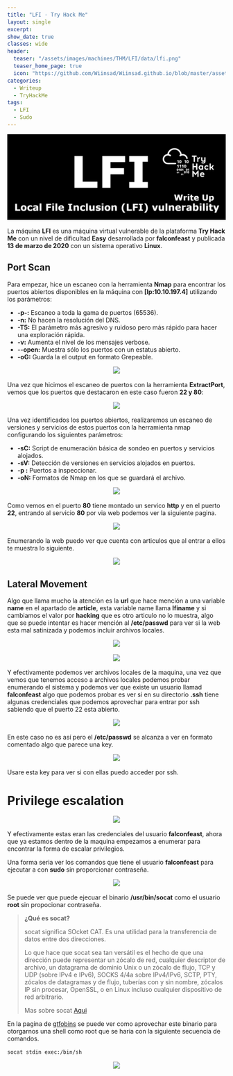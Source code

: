 ```yaml
---
title: "LFI - Try Hack Me"
layout: single
excerpt:
show_date: true
classes: wide
header:
  teaser: "/assets/images/machines/THM/LFI/data/lfi.png"
  teaser_home_page: true
  icon: "https://github.com/Wiinsad/Wiinsad.github.io/blob/master/assets/images/icons/TryHackMe.png?raw=true"
categories:
  - Writeup
  - TryHackMe
tags:
  - LFI
  - Sudo
---
```


<p align="center">
<img src="/assets/images/machines/THM/LFI/data/LFI.png">
</p>

La máquina **LFI** es una máquina virtual vulnerable de la plataforma **Try Hack Me** con un nivel de dificultad **Easy**  desarrollada por **falconfeast** y publicada **13 de marzo de 2020** con un sistema operativo **Linux**.

## Port Scan

Para empezar, hice un escaneo con la herramienta **Nmap** para encontrar los puertos abiertos disponibles en la máquina con **[Ip:10.10.197.4]** utilizando los parámetros:

- **-p-:**    Escaneo a toda la gama de puertos (65536).
- **-n:**     No hacen la resolución del DNS.
- **-T5:**    El parámetro más agresivo y ruidoso pero más rápido para hacer una exploración rápida.
- **-v:**     Aumenta el nivel de los mensajes verbose.
- **--open:** Muestra sólo los puertos con un estatus abierto.
- **-oG:**    Guarda la el output en formato Grepeable.

<p align="center">
<img src="https://raw.githubusercontent.com/Wiinsad/winsad/master/assets/images/machines/THM/LFI/scan/scanPort.png">
</p>


Una vez que hicimos el escaneo de puertos con la herramienta **ExtractPort**, vemos que los puertos que destacaron en este caso fueron **22 y 80**:  

<p align="center">
<img src="https://raw.githubusercontent.com/Wiinsad/winsad/master/assets/images/machines/THM/LFI/scan/Port.png">
</p>


Una vez identificados los puertos abiertos, realizaremos un escaneo de versiones y servicios de estos puertos con la herramienta nmap configurando los siguientes parámetros:

- **-sC:** Script de enumeración básica de sondeo en puertos y servicios alojados.
- **-sV:** Detección de versiones en servicios alojados en puertos.
- **-p :** Puertos a inspeccionar.
- **-oN:** Formatos de Nmap en los que se guardará el archivo.

<p align="center">
<img src="https://raw.githubusercontent.com/Wiinsad/winsad/master/assets/images/machines/THM/LFI/scan/PortServ.png">
</p>

Como vemos en el puerto **80** tiene montado un servico **http** y en el puerto **22**, entrando al servicio **80** por via web podemos ver la siguiente pagina.

<p align="center">
<img src="https://raw.githubusercontent.com/Wiinsad/winsad/master/assets/images/machines/THM/LFI/scan/web.png">
</p>

Enumerando la web puedo ver que cuenta con articulos que al entrar a ellos te muestra lo siguiente.

<p align="center">
<img src="https://raw.githubusercontent.com/Wiinsad/winsad/master/assets/images/machines/THM/LFI/scan/article.png">
</p>


## Lateral Movement

Algo que llama mucho la atención es la **url** que hace mención a una variable **name** en el apartado de **article**, esta variable name llama **lfiname** y si cambiamos el valor por **hacking** que es otro articulo no lo muestra, algo que se puede intentar es hacer mención al **/etc/passwd** para ver si la web esta mal satinizada y podemos incluir archivos locales.

<p align="center">
<img src="https://raw.githubusercontent.com/Wiinsad/winsad/master/assets/images/machines/THM/LFI/intrusion/lfi.png">
</p>

<p align="center">
<img src="https://raw.githubusercontent.com/Wiinsad/winsad/master/assets/images/machines/THM/LFI/intrusion/lfi2.png">
</p>

Y efectivamente podemos ver archivos locales de la maquina, una vez que vemos que tenemos acceso a archivos locales podemos probar enumerando el sistema y podemos ver que existe un usuario llamad **falconfeast** algo que podemos probar es ver si en su directorio **.ssh** tiene algunas credenciales que podemos aprovechar para entrar por ssh sabiendo que el puerto 22 esta abierto.

<p align="center">
<img src="https://raw.githubusercontent.com/Wiinsad/winsad/master/assets/images/machines/THM/LFI/intrusion/noRsa.png">
</p>

En este caso no es así pero el **/etc/passwd** se alcanza a ver en formato comentado algo que parece una key.
<p align="center">
<img src="https://raw.githubusercontent.com/Wiinsad/winsad/master/assets/images/machines/THM/LFI/intrusion/really.png">
</p>

Usare esta key para ver si con ellas puedo acceder por ssh.

# Privilege escalation

<p align="center">
<img src="https://raw.githubusercontent.com/Wiinsad/winsad/master/assets/images/machines/THM/LFI/intrusion/really2.png">
</p>


Y efectivamente estas eran las credenciales del usuario **falconfeast**, ahora que ya estamos dentro de la maquina empezamos a enumerar para encontrar la forma de escalar privilegios.

Una forma seria ver los comandos que tiene el usuario **falconfeast** para ejecutar a con **sudo** sin proporcionar contraseña.

<p align="center">
<img src="https://raw.githubusercontent.com/Wiinsad/winsad/master/assets/images/machines/THM/LFI/intrusion/sudo.png">
</p>

Se puede ver que puede ejecuar el binario **/usr/bin/socat** como el usuario **root** sin propocionar contraseña.

>**¿Qué es socat?**
>
>socat significa SOcket CAT. Es una utilidad para la transferencia de datos entre dos direcciones.
>
>Lo que hace que socat sea tan versátil es el hecho de que una dirección puede representar un zócalo de red, cualquier descriptor de archivo, un datagrama de dominio Unix o un zócalo de flujo, TCP y UDP (sobre IPv4 e IPv6), SOCKS 4/4a sobre IPv4/IPv6, SCTP, PTY, zócalos de datagramas y de flujo, tuberías con y sin nombre, zócalos IP sin procesar, OpenSSL, o en Linux incluso cualquier dispositivo de red arbitrario.
>
> Mas sobre socat [Aqui](https://copyconstruct.medium.com/socat-29453e9fc8a6)

En la pagina de [gtfobins](https://gtfobins.github.io/gtfobins/socat/#sudo) se puede ver como aprovechar este binario para otorgarnos una shell como root que se haria con la siguiente secuencia de comandos.


```bash
socat stdin exec:/bin/sh
```
<p align="center">
<img src="https://raw.githubusercontent.com/Wiinsad/winsad/master/assets/images/machines/THM/LFI/intrusion/root.png">
</p>
